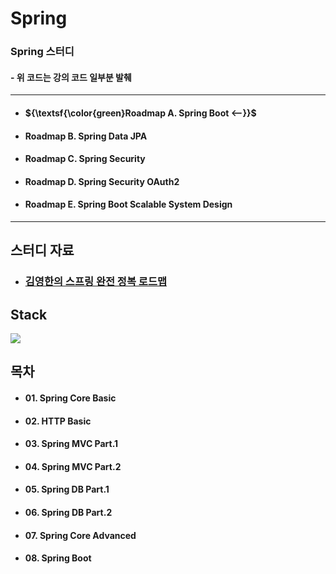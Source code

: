 # Spring

### Spring 스터디

#### - 위 코드는 강의 코드 일부분 발췌

---

- #### ${\textsf{\color{green}Roadmap A. Spring Boot <--}}$
- #### Roadmap B. Spring Data JPA
- #### Roadmap C. Spring Security
- #### Roadmap D. Spring Security OAuth2
- #### Roadmap E. Spring Boot Scalable System Design

---

## 스터디 자료

- ### [김영한의 스프링 완전 정복 로드맵](https://www.inflearn.com/roadmaps/373)

## Stack

<img src="https://img.shields.io/badge/Spring Boot-6DB33F?style=flat&logo=springboot&logoColor=white"/>

## 목차

- #### 01. Spring Core Basic
- #### 02. HTTP Basic
- #### 03. Spring MVC Part.1
- #### 04. Spring MVC Part.2
- #### 05. Spring DB Part.1
- #### 06. Spring DB Part.2
- #### 07. Spring Core Advanced
- #### 08. Spring Boot
